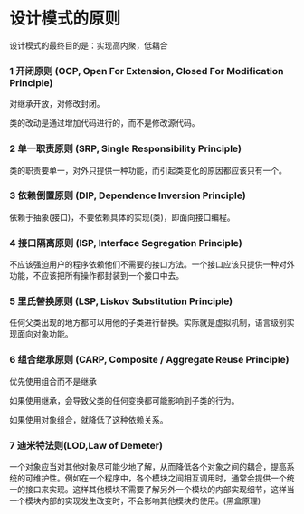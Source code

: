 # 设计模式的原则
设计模式的最终目的是：实现高内聚，低耦合

### 1 开闭原则 (OCP, Open For Extension, Closed For Modification Principle)
对继承开放，对修改封闭。

类的改动是通过增加代码进行的，而不是修改源代码。

### 2 单一职责原则 (SRP, Single Responsibility Principle)

类的职责要单一，对外只提供一种功能，而引起类变化的原因都应该只有一个。

### 3 依赖倒置原则 (DIP, Dependence Inversion Principle)

依赖于抽象(接口)，不要依赖具体的实现(类)，即面向接口编程。

### 4 接口隔离原则 (ISP, Interface Segregation Principle)

不应该强迫用户的程序依赖他们不需要的接口方法。一个接口应该只提供一种对外功能，不应该把所有操作都封装到一个接口中去。

### 5 里氏替换原则 (LSP, Liskov Substitution Principle)

任何父类出现的地方都可以用他的子类进行替换。实际就是虚拟机制，语言级别实现面向对象功能。

### 6 组合继承原则 (CARP, Composite / Aggregate Reuse Principle)

优先使用组合而不是继承

如果使用继承，会导致父类的任何变换都可能影响到子类的行为。

如果使用对象组合，就降低了这种依赖关系。

### 7 迪米特法则(LOD,Law of Demeter)

一个对象应当对其他对象尽可能少地了解，从而降低各个对象之间的耦合，提高系统的可维护性。例如在一个程序中，各个模块之间相互调用时，通常会提供一个统一的接口来实现。这样其他模块不需要了解另外一个模块的内部实现细节，这样当一个模块内部的实现发生改变时，不会影响其他模块的使用。(黑盒原理)